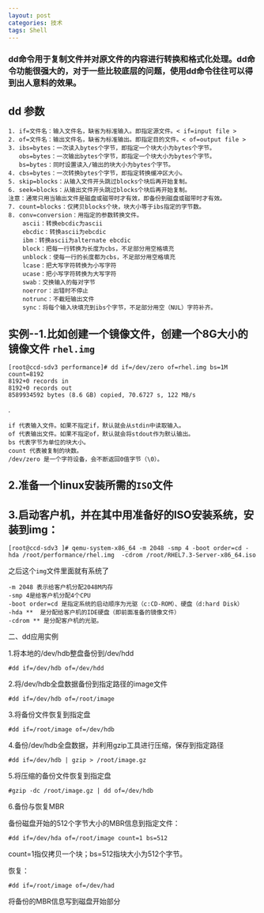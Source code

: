 ```yaml
---
layout: post
categories: 技术
tags: Shell   
---
```


### dd命令用于复制文件并对原文件的内容进行转换和格式化处理。dd命令功能很强大的，对于一些比较底层的问题，使用dd命令往往可以得到出人意料的效果。

## dd 参数
	1. if=文件名：输入文件名，缺省为标准输入。即指定源文件。< if=input file >
	2. of=文件名：输出文件名，缺省为标准输出。即指定目的文件。< of=output file >
	3. ibs=bytes：一次读入bytes个字节，即指定一个块大小为bytes个字节。
	   obs=bytes：一次输出bytes个字节，即指定一个块大小为bytes个字节。
	   bs=bytes：同时设置读入/输出的块大小为bytes个字节。
	4. cbs=bytes：一次转换bytes个字节，即指定转换缓冲区大小。
	5. skip=blocks：从输入文件开头跳过blocks个块后再开始复制。
	6. seek=blocks：从输出文件开头跳过blocks个块后再开始复制。
	注意：通常只用当输出文件是磁盘或磁带时才有效，即备份到磁盘或磁带时才有效。
	7. count=blocks：仅拷贝blocks个块，块大小等于ibs指定的字节数。
	8. conv=conversion：用指定的参数转换文件。
	    ascii：转换ebcdic为ascii
	    ebcdic：转换ascii为ebcdic
	    ibm：转换ascii为alternate ebcdic
	    block：把每一行转换为长度为cbs，不足部分用空格填充
	    unblock：使每一行的长度都为cbs，不足部分用空格填充
	    lcase：把大写字符转换为小写字符
	    ucase：把小写字符转换为大写字符
	    swab：交换输入的每对字节
	    noerror：出错时不停止
	    notrunc：不截短输出文件
	    sync：将每个输入块填充到ibs个字节，不足部分用空（NUL）字符补齐。

## 实例--1.比如创建一个镜像文件，创建一个8G大小的镜像文件 `rhel.img`

	[root@ccd-sdv3 performance]# dd if=/dev/zero of=rhel.img bs=1M count=8192
	8192+0 records in
	8192+0 records out
	8589934592 bytes (8.6 GB) copied, 70.6727 s, 122 MB/s

.

	if 代表输入文件。如果不指定if，默认就会从stdin中读取输入。
	of 代表输出文件。如果不指定of，默认就会将stdout作为默认输出。
	bs 代表字节为单位的块大小。
	count 代表被复制的块数。
	/dev/zero 是一个字符设备，会不断返回0值字节（\0）。

## 2.准备一个linux安装所需的`ISO`文件

## 3.启动客户机，并在其中用准备好的ISO安装系统，安装到img：

	[root@ccd-sdv3 ]# qemu-system-x86_64 -m 2048 -smp 4 -boot order=cd -hda /root/performance/rhel.img  -cdrom /root/RHEL7.3-Server-x86_64.iso

之后这个`img`文件里面就有系统了
	
	-m 2048 表示给客户机分配2048M内存
	-smp 4是给客户机分配4个CPU
	-boot order=cd 是指定系统的启动顺序为光驱（c:CD-ROM）、硬盘（d:hard Disk）
	-hda **  是分配给客户机的IDE硬盘（即前面准备的镜像文件）
	-cdrom ** 是分配客户机的光驱。


二、dd应用实例

1.将本地的/dev/hdb整盘备份到/dev/hdd

	#dd if=/dev/hdb of=/dev/hdd

2.将/dev/hdb全盘数据备份到指定路径的image文件

	#dd if=/dev/hdb of=/root/image

3.将备份文件恢复到指定盘

	#dd if=/root/image of=/dev/hdb

4.备份/dev/hdb全盘数据，并利用gzip工具进行压缩，保存到指定路径

	#dd if=/dev/hdb | gzip > /root/image.gz

5.将压缩的备份文件恢复到指定盘

	#gzip -dc /root/image.gz | dd of=/dev/hdb

6.备份与恢复MBR

备份磁盘开始的512个字节大小的MBR信息到指定文件：

	#dd if=/dev/hda of=/root/image count=1 bs=512

   count=1指仅拷贝一个块；bs=512指块大小为512个字节。

恢复：

	#dd if=/root/image of=/dev/had

将备份的MBR信息写到磁盘开始部分

